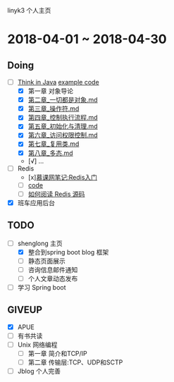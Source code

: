 linyk3 个人主页

# 2018-04-01 ~ 2018-04-30
## Doing
- [ ] [Think in Java](./ThinkInJava/ThinkInJava.md)  [example code](https://github.com/BruceEckel/TIJ4-code)
  - [x] 第一章 对象导论
  - [x] [第二章_一切都是对象.md](./ThinkInJava/第二章_一切都是对象.md)
  - [x] [第三章_操作符.md](./ThinkInJava/第三章_操作符.md)
  - [x] [第四章_控制执行流程.md](./ThinkInJava/第四章_控制执行流程.md)
  - [x] [第五章_初始化与清理.md](./ThinkInJava/第五章_初始化与清理.md)
  - [x] [第六章_访问权限控制.md](./ThinkInJava/第六章_访问权限控制.md)
  - [x] [第七章_复用类.md](./ThinkInJava/第七章_复用类.md)
  - [x] [第八章_多态.md](./ThinkInJava/第八章_多态.md)
  - [√] ...
- [ ] Redis
  - [x][慕课网笔记:Redis入门](./imooc/Redis/Redis入门.md)
  - [ ] [code](https://github.com/antirez/redis)
  - [ ] [如何阅读 Redis 源码](http://blog.huangz.me/diary/2014/how-to-read-redis-source-code.html)
- [x] 班车应用后台

## TODO
- [ ] shenglong 主页
  - [x] 整合到spring boot blog 框架 
  - [ ] 静态页面展示
  - [ ] 咨询信息邮件通知
  - [ ] 个人文章动态发布
- [ ] 学习 Spring boot

## GIVEUP
- [x] APUE
- [ ] 有书共读
- [ ] Unix 网络编程
  - [ ] 第一章 简介和TCP/IP
  - [ ] 第二章 传输层:TCP、UDP和SCTP
- [ ] Jblog 个人完善
